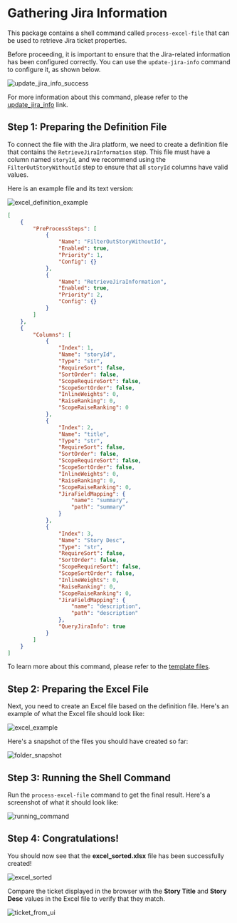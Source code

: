 # Gathering Jira Information

This package contains a shell command called `process-excel-file` that can be used to retrieve Jira ticket properties. 

Before proceeding, it is important to ensure that the Jira-related information has been configured correctly. You can use the `update-jira-info` command to configure it, as shown below.

![update_jira_info_success](../_static/image/quick_start/update_jira_info_success.png)

For more information about this command, please refer to the [update_jira_info](../reference/update_jira_info.md) link.

## Step 1: Preparing the Definition File

To connect the file with the Jira platform, we need to create a definition file that contains the `RetrieveJiraInformation` step. This file must have a column named `storyId`, and we recommend using the `FilterOutStoryWithoutId` step to ensure that all `storyId` columns have valid values.

Here is an example file and its text version:

![excel_definition_example](../_static/image/quick_start/gathering_jira_info/excel_definition_example.png)

```json
[
    {
        "PreProcessSteps": [
            {
                "Name": "FilterOutStoryWithoutId",
                "Enabled": true,
                "Priority": 1,
                "Config": {}
            },
            {
                "Name": "RetrieveJiraInformation",
                "Enabled": true,
                "Priority": 2,
                "Config": {}
            }
        ]
    },
    {
        "Columns": [
            {
                "Index": 1,
                "Name": "storyId",
                "Type": "str",
                "RequireSort": false,
                "SortOrder": false,
                "ScopeRequireSort": false,
                "ScopeSortOrder": false,
                "InlineWeights": 0,
                "RaiseRanking": 0,
                "ScopeRaiseRanking": 0
            },
            {
                "Index": 2,
                "Name": "title",
                "Type": "str",
                "RequireSort": false,
                "SortOrder": false,
                "ScopeRequireSort": false,
                "ScopeSortOrder": false,
                "InlineWeights": 0,
                "RaiseRanking": 0,
                "ScopeRaiseRanking": 0,
                "JiraFieldMapping": {
                    "name": "summary",
                    "path": "summary"
                }
            },
            {
                "Index": 3,
                "Name": "Story Desc",
                "Type": "str",
                "RequireSort": false,
                "SortOrder": false,
                "ScopeRequireSort": false,
                "ScopeSortOrder": false,
                "InlineWeights": 0,
                "RaiseRanking": 0,
                "ScopeRaiseRanking": 0,
                "JiraFieldMapping": {
                    "name": "description",
                    "path": "description"
                },
				"QueryJiraInfo": true
            }
        ]
    }
]
```

To learn more about this command, please refer to the [template files](../reference/generate_template.md).

## Step 2: Preparing the Excel File

Next, you need to create an Excel file based on the definition file. Here's an example of what the Excel file should look like:

![excel_example](../_static/image/quick_start/gathering_jira_info/excel_example.png)

Here's a snapshot of the files you should have created so far:

![folder_snapshot](../_static/image/quick_start/gathering_jira_info/folder_snapshot.png)

## Step 3: Running the Shell Command

Run the `process-excel-file` command to get the final result. Here's a screenshot of what it should look like:

![running_command](../_static/image/quick_start/gathering_jira_info/running_command.png)

## Step 4: Congratulations!

You should now see that the **excel_sorted.xlsx** file has been successfully created!

![excel_sorted](../_static/image/quick_start/gathering_jira_info/excel_sorted.png)

Compare the ticket displayed in the browser with the **Story Title** and **Story Desc** values in the Excel file to verify that they match.

![ticket_from_ui](../_static/image/quick_start/gathering_jira_info/ticket_from_ui.png)